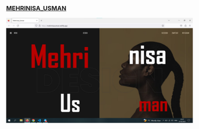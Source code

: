 ###   <a href="https://mehrinisausman.netlify.app/">MEHRINISA_USMAN</a>


<img src="./mehrinisa_usman.jpg" alt="">